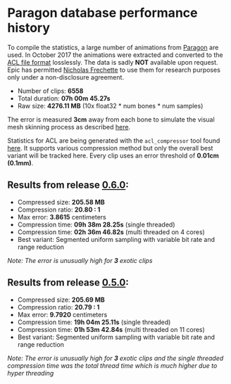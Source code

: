 # Paragon database performance history

To compile the statistics, a large number of animations from [Paragon](https://www.epicgames.com/paragon) are used.
In October 2017 the animations were extracted and converted to the [ACL file format](the_acl_file_format.md) losslessly. The data is sadly **NOT** available upon request.
Epic has permitted [Nicholas Frechette](https://github.com/nfrechette) to use them for research purposes only under a non-disclosure agreement.

*  Number of clips: **6558**
*  Total duration: **07h 00m 45.27s**
*  Raw size: **4276.11 MB** (10x float32 * num bones * num samples)

The error is measured **3cm** away from each bone to simulate the visual mesh skinning process as described [here](error_metrics.md).

Statistics for ACL are being generated with the `acl_compressor` tool found [here](../tools/acl_compressor). It supports various compression method but only the overall best variant will be tracked here. Every clip uses an error threshold of **0.01cm (0.1mm)**.

## Results from release [0.6.0](https://github.com/nfrechette/acl/releases/tag/v0.6.0):

*  Compressed size: **205.58 MB**
*  Compression ratio: **20.80 : 1**
*  Max error: **3.8615** centimeters
*  Compression time: **09h 38m 28.25s** (single threaded)
*  Compression time: **02h 36m 46.82s** (multi threaded on 4 cores)
*  Best variant: Segmented uniform sampling with variable bit rate and range reduction

*Note: The error is unusually high for **3** exotic clips*

## Results from release [0.5.0](https://github.com/nfrechette/acl/releases/tag/v0.5.0):

*  Compressed size: **205.69 MB**
*  Compression ratio: **20.79 : 1**
*  Max error: **9.7920** centimeters
*  Compression time: **19h 04m 25.11s** (single threaded)
*  Compression time: **01h 53m 42.84s** (multi threaded on 11 cores)
*  Best variant: Segmented uniform sampling with variable bit rate and range reduction

*Note: The error is unusually high for **3** exotic clips and the single threaded compression time was the total thread time which is much higher due to hyper threading*
